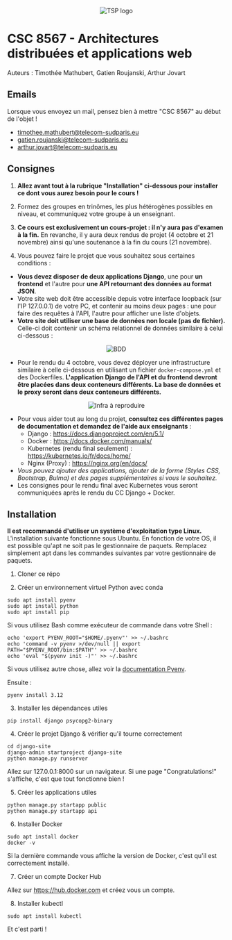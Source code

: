 <p align="center">
    <img src="https://upload.wikimedia.org/wikipedia/fr/thumb/1/1d/Logo_T%C3%A9l%C3%A9com_SudParis.svg/153px-Logo_T%C3%A9l%C3%A9com_SudParis.svg.png" alt="TSP logo">
</p>


# CSC 8567 - Architectures distribuées et applications web

Auteurs : Timothée Mathubert, Gatien Roujanski, Arthur Jovart

## Emails

Lorsque vous envoyez un mail, pensez bien à mettre "CSC 8567" au début de l'objet !
- timothee.mathubert@telecom-sudparis.eu
- gatien.roujanski@telecom-sudparis.eu
- arthur.jovart@telecom-sudparis.eu

## Consignes

1. **Allez avant tout à la rubrique "Installation" ci-dessous pour installer ce dont vous aurez besoin pour le cours !**

2. Formez des groupes en trinômes, les plus hétérogènes possibles en niveau, et communiquez votre groupe à un enseignant.

3. **Ce cours est exclusivement un cours-projet : il n'y aura pas d'examen à la fin.** En revanche, il y aura deux rendus de projet (4 octobre et 21 novembre) ainsi qu'une soutenance à la fin du cours (21 novembre).

4. Vous pouvez faire le projet que vous souhaitez sous certaines conditions :
- **Vous devez disposer de deux applications Django**, une pour **un frontend** et l'autre pour **une API retournant des données au format JSON**. 
- Votre site web doit être accessible depuis votre interface loopback (sur l'IP 127.0.0.1) de votre PC, et contenir au moins deux pages : une pour faire des requêtes à l'API, l'autre pour afficher une liste d'objets.
- **Votre site doit utiliser une base de données non locale (pas de fichier).** Celle-ci doit contenir un schéma relationnel de données similaire à celui ci-dessous :

<p align="center">
    <img src="https://github.com/user-attachments/assets/a5fcfbe9-5f04-4cbf-a154-80215426cb24" alt="BDD">
</p>

- Pour le rendu du 4 octobre, vous devez déployer une infrastructure similaire à celle ci-dessous en utilisant un fichier `docker-compose.yml` et des Dockerfiles. **L'application Django de l'API et du frontend devront être placées dans deux conteneurs différents. La base de données et le proxy seront dans deux conteneurs différents.**

<p align="center">
    <img src="https://github.com/user-attachments/assets/877dfc8f-ae0b-41e0-a934-19480d839d0c" alt="Infra à reproduire">
</p>

- Pour vous aider tout au long du projet, __**consultez ces différentes pages de documentation et demandez de l'aide aux enseignants**__ :
    - Django : https://docs.djangoproject.com/en/5.1/
    - Docker : https://docs.docker.com/manuals/ 
    - Kubernetes (rendu final seulement) : https://kubernetes.io/fr/docs/home/
    - Nginx (Proxy) : https://nginx.org/en/docs/
- *Vous pouvez ajouter des applications, ajouter de la forme (Styles CSS, Bootstrap, Bulma) et des pages supplémentaires si vous le souhaitez.*
- Les consignes pour le rendu final avec Kubernetes vous seront communiquées après le rendu du CC Django + Docker.


## Installation

**Il est recommandé d'utiliser un système d'exploitation type Linux.**
L'installation suivante fonctionne sous Ubuntu. En fonction de votre OS, il est possible qu'apt ne soit pas le gestionnaire de paquets. Remplacez simplement apt dans les commandes suivantes par votre gestionnaire de paquets.

1. Cloner ce répo
   
2. Créer un environnement virtuel Python avec conda
```
sudo apt install pyenv
sudo apt install python
sudo apt install pip
```
Si vous utilisez Bash comme exécuteur de commande dans votre Shell :
```
echo 'export PYENV_ROOT="$HOME/.pyenv"' >> ~/.bashrc
echo 'command -v pyenv >/dev/null || export PATH="$PYENV_ROOT/bin:$PATH"' >> ~/.bashrc
echo 'eval "$(pyenv init -)"' >> ~/.bashrc
```
Si vous utilisez autre chose, allez voir la [documentation Pyenv](https://github.com/pyenv/pyenv?tab=readme-ov-file#set-up-your-shell-environment-for-pyenv).

Ensuite :
```
pyenv install 3.12
```
3. Installer les dépendances utiles
```
pip install django psycopg2-binary
```
4. Créer le projet Django & vérifier qu'il tourne correctement
```
cd django-site
django-admin startproject django-site
python manage.py runserver
```
Allez sur 127.0.0.1:8000 sur un navigateur. Si une page "Congratulations!" s'affiche, c'est que tout fonctionne bien !

5. Créer les applications utiles
```
python manage.py startapp public
python manage.py startapp api
```

6. Installer Docker
```
sudo apt install docker
docker -v
```
Si la dernière commande vous affiche la version de Docker, c'est qu'il est correctement installé.

7. Créer un compte Docker Hub

Allez sur https://hub.docker.com et créez vous un compte.

8. Installer kubectl
```
sudo apt install kubectl
```

Et c'est parti !
